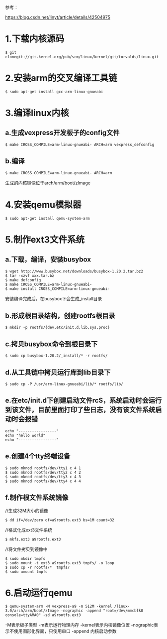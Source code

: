 参考：

https://blog.csdn.net/linyt/article/details/42504975

# 1.下载内核源码
```
$ git clonegit://git.kernel.org/pub/scm/linux/kernel/git/torvalds/linux.git
```
# 2.安装arm的交叉编译工具链
```
$ sudo apt-get install gcc-arm-linux-gnueabi
```
# 3.编译linux内核
## a.生成vexpress开发板子的config文件
```
$ make CROSS_COMPILE=arm-linux-gnueabi- ARCH=arm vexpress_defconfig
```
## b.编译
```
$ make CROSS_COMPILE=arm-linux-gnueabi- ARCH=arm
```
生成的内核镜像位于arch/arm/boot/zImage
# 4.安装qemu模拟器
```
$ sudo apt-get install qemu-system-arm
```
# 5.制作ext3文件系统
## a.下载，编译，安装busybox
```
$ wget http://www.busybox.net/downloads/busybox-1.20.2.tar.bz2
$ tar -xzvf xxx.tar.bz
$ make defconfig
$ make CROSS_COMPILE=arm-linux-gnueabi-
$ make install CROSS_COMPILE=arm-linux-gnueabi-
```
安装编译完成后，在busybox下会生成_install目录
## b.形成根目录结构，创建rootfs根目录
```
$ mkdir -p rootfs/{dev,etc/init.d,lib,sys,proc}
```
## c.拷贝busybox命令到根目录下
```
$ sudo cp busybox-1.20.2/_install/* -r rootfs/
```
## d.从工具链中拷贝运行库到lib目录下
```
$ sudo cp -P /usr/arm-linux-gnueabi/lib/* rootfs/lib/
```
## e.在etc/init.d下创建启动文件rcS，系统启动时会运行到该文件，目前里面打印了些日志，没有该文件系统启动时会报错
```
echo "-----------------"
echo "hello world"
echo "-----------------"
```
## e.创建4个tty终端设备
```
$ sudo mknod rootfs/dev/tty1 c 4 1
$ sudo mknod rootfs/dev/tty2 c 4 2
$ sudo mknod rootfs/dev/tty3 c 4 3
$ sudo mknod rootfs/dev/tty4 c 4 4
```
## f.制作根文件系统镜像
//生成32M大小的镜像
```
$ dd if=/dev/zero of=a9rootfs.ext3 bs=1M count=32
```
//格式化成ext3文件系统
```
$ mkfs.ext3 a9rootfs.ext3
```
//将文件拷贝到镜像中
```
$ sudo mkdir tmpfs
$ sudo mount -t ext3 a9rootfs.ext3 tmpfs/ -o loop
$ sudo cp -r rootfs/*  tmpfs/
$ sudo umount tmpfs
```
# 6.启动运行qemu
```
$ qemu-system-arm -M vexpress-a9 -m 512M -kernel /linux-3.0/arch/arm/boot/zImage -nographic -append "root=/dev/mmcblk0  console=ttyAMA0" -sd a9rootfs.ext3
```
-M表示板子类型
-m表示运行物理内存
-kernel表示内核镜像位置
-nographic表示不使用图形化界面，只使用串口
-append 内核启动参数
